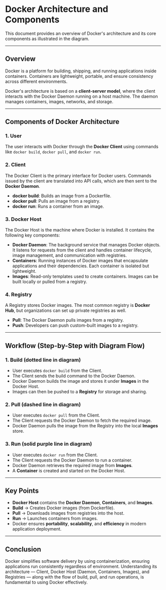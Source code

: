 # Docker Architecture and Components

This document provides an overview of Docker's architecture and its core components as illustrated in the diagram.

---

## Overview

Docker is a platform for building, shipping, and running applications inside containers. Containers are lightweight, portable, and ensure consistency across different environments.

Docker's architecture is based on a **client-server model**, where the client interacts with the Docker Daemon running on a host machine. The daemon manages containers, images, networks, and storage.

---

## Components of Docker Architecture

### 1. **User**

The user interacts with Docker through the **Docker Client** using commands like `docker build`, `docker pull`, and `docker run`.

### 2. **Client**

The Docker Client is the primary interface for Docker users. Commands issued by the client are translated into API calls, which are then sent to the **Docker Daemon**.

* **docker build**: Builds an image from a Dockerfile.
* **docker pull**: Pulls an image from a registry.
* **docker run**: Runs a container from an image.

### 3. **Docker Host**

The Docker Host is the machine where Docker is installed. It contains the following key components:

* **Docker Daemon**: The background service that manages Docker objects. It listens for requests from the client and handles container lifecycle, image management, and communication with registries.
* **Containers**: Running instances of Docker images that encapsulate applications and their dependencies. Each container is isolated but lightweight.
* **Images**: Read-only templates used to create containers. Images can be built locally or pulled from a registry.

### 4. **Registry**

A Registry stores Docker images. The most common registry is **Docker Hub**, but organizations can set up private registries as well.

* **Pull**: The Docker Daemon pulls images from a registry.
* **Push**: Developers can push custom-built images to a registry.

---

## Workflow (Step-by-Step with Diagram Flow)

### 1. Build (dotted line in diagram)

* User executes `docker build` from the Client.
* The Client sends the build command to the Docker Daemon.
* Docker Daemon builds the image and stores it under **Images** in the Docker Host.
* Images can then be pushed to a **Registry** for storage and sharing.

### 2. Pull (dashed line in diagram)

* User executes `docker pull` from the Client.
* The Client requests the Docker Daemon to fetch the required image.
* Docker Daemon pulls the image from the Registry into the local **Images** store.

### 3. Run (solid purple line in diagram)

* User executes `docker run` from the Client.
* The Client requests the Docker Daemon to run a container.
* Docker Daemon retrieves the required image from **Images**.
* A **Container** is created and started on the Docker Host.

---

## Key Points

* **Docker Host** contains the **Docker Daemon**, **Containers**, and **Images**.
* **Build** → Creates Docker images (from Dockerfile).
* **Pull** → Downloads images from registries into the host.
* **Run** → Launches containers from images.
* Docker ensures **portability**, **scalability**, and **efficiency** in modern application deployment.

---

## Conclusion

Docker simplifies software delivery by using containerization, ensuring applications run consistently regardless of environment. Understanding its architecture — Client, Docker Host (Daemon, Containers, Images), and Registries — along with the flow of build, pull, and run operations, is fundamental to using Docker effectively.

